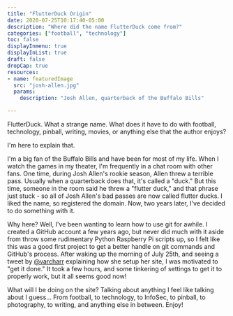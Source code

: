```yaml
---
title: "FlutterDuck Origin"
date: 2020-07-25T10:17:40-05:00
description: "Where did the name FlutterDuck come from?"
categories: ["football", "technology"]
toc: false
displayInmenu: true
displayInList: true
draft: false
dropCap: true
resources:
- name: featuredImage
  src: "josh-allen.jpg"
  params:
    description: "Josh Allen, quarterback of the Buffalo Bills"

---
```

FlutterDuck. What a strange name. What does it have to do with football, technology, pinball, writing, movies, or anything else that
the author enjoys? 

I'm here to explain that.

I'm a big fan of the Buffalo Bills and have been for most of my life. When I watch the games in my theater, I'm frequently in
a chat room with other fans. One time, during Josh Allen's rookie season, Allen threw a terrible pass. Usually when a
quarterback does that, it's called a "duck." But this time, someone in the room said he threw a "flutter duck," and that phrase
just stuck - so all of Josh Allen's bad passes are now called flutter ducks. I liked the name, so registered the domain. Now, two
years later, I've decided to do something with it.

Why here? Well, I've been wanting to learn how to use git for awhile. I created a GitHub account a few years ago, but never did
much with it aside from throw some rudimentary Python Raspberry Pi scripts up, so I felt like this was a good first project to get
a better handle on git commands and GitHub's process. After waking up the morning of July 25th, and seeing a tweet by <a href="https://twitter.com/varcharr">@varcharr</a>
explaining how she setup her site, I was motivated to "get it done." It took a few hours, and some tinkering of settings to get
it to properly work, but it all seems good now!

What will I be doing on the site? Talking about anything I feel like talking about I guess...  From football, to technology, to
InfoSec, to pinball, to photography, to writing, and anything else in between.  Enjoy!

